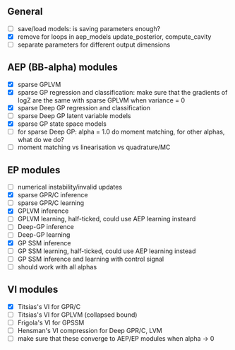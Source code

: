 ## General

- [ ] save/load models: is saving parameters enough?
- [x] remove for loops in aep_models update_posterior, compute_cavity
- [ ] separate parameters for different output dimensions

## AEP (BB-alpha) modules

- [x] sparse GPLVM
- [x] sparse GP regression and classification: make sure that the gradients of logZ 
are the same with sparse GPLVM when variance = 0
- [x] sparse Deep GP regression and classification
- [ ] sparse Deep GP latent variable models
- [x] sparse GP state space models
- [ ] for sparse Deep GP: alpha = 1.0 do moment matching, 
for other alphas, what do we do?
- [ ] moment matching vs linearisation vs quadrature/MC

## EP modules
- [ ] numerical instability/invalid updates
- [x] sparse GPR/C inference
- [ ] sparse GPR/C learning
- [x] GPLVM inference
- [ ] GPLVM learning, half-ticked, could use AEP learning insteard
- [ ] Deep-GP inference
- [ ] Deep-GP learning
- [x] GP SSM inference
- [ ] GP SSM learning, half-ticked, could use AEP learning instead
- [ ] GP SSM inference and learning with control signal
- [ ] should work with all alphas

## VI modules

- [x] Titsias's VI for GPR/C
- [ ] Titsias's VI for GPLVM (collapsed bound)
- [ ] Frigola's VI for GPSSM
- [ ] Hensman's VI compression for Deep GPR/C, LVM
- [ ] make sure that these converge to AEP/EP modules when alpha -> 0
